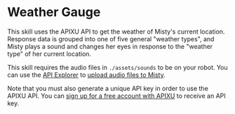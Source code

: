 # Weather Gauge

This skill uses the APIXU API to get the weather of Misty's current location. Response data is grouped into one of five general "weather types", and Misty plays a sound and changes her eyes in response to the "weather type" of her current location.

This skill requires the audio files in `./assets/sounds` to be on your robot. You can use the [API Explorer](http://api-explorer.mistyrobotics.com) to [upload audio files to Misty](https://docs.mistyrobotics.com/onboarding/apps/api-explorer/#adding-a-custom-audio-or-image-file-to-misty).

Note that you must also generate a unique API key in order to use the APIXU API. You can [sign up for a free account with APIXU]((https://www.apixu.com/signup.aspx)) to receive an API key. 
